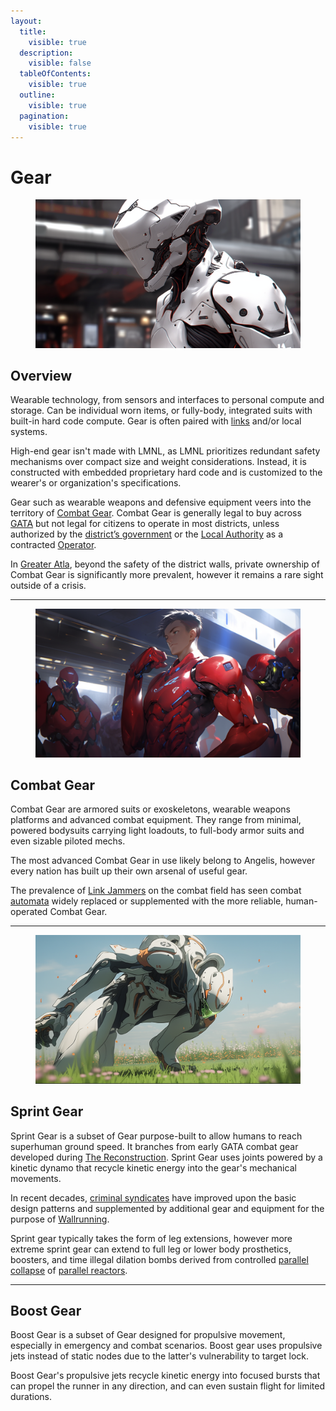 ```yaml
---
layout:
  title:
    visible: true
  description:
    visible: false
  tableOfContents:
    visible: true
  outline:
    visible: true
  pagination:
    visible: true
---
```


# Gear

<figure><img src="../../.gitbook/assets/nomoney420_extreme_close_up_character_in_slim_armored_combat_su_b94de5e5-759b-4d56-80d7-a6f52d6e4847.png" alt=""><figcaption></figcaption></figure>

## Overview

Wearable technology, from sensors and interfaces to personal compute and storage. Can be individual worn items, or fully-body, integrated suits with built-in hard code compute. Gear is often paired with [links](links.md) and/or local systems.

High-end gear isn't made with LMNL, as LMNL prioritizes redundant safety mechanisms over compact size and weight considerations. Instead, it is constructed with embedded proprietary hard code and is customized to the wearer's or organization's specifications.

Gear such as wearable weapons and defensive equipment veers into the territory of [Combat Gear](gear.md#combat-gear). Combat Gear is generally legal to buy across [GATA](../../nations/gata/) but not legal for citizens to operate in most districts, unless authorized by the [district’s government](../../nations/gata/politics/districts.md) or the [Local Authority](../../nations/gata/law-and-order/local-authority.md) as a contracted [Operator](../../nations/gata/enterprise/operators.md).

In [Greater Atla](../../nations/gata/politics/greater-atla.md), beyond the safety of the district walls, private ownership of Combat Gear is significantly more prevalent, however it remains a rare sight outside of a crisis.

***

<figure><img src="../../.gitbook/assets/nomoney420_character_standing_next_to_an_armored_combat_suit_sl_ca479467-ee05-4faa-9ed4-b20dced267bc.png" alt="" width="563"><figcaption></figcaption></figure>

## **Combat Gear**

Combat Gear are armored suits or exoskeletons, wearable weapons platforms and advanced combat equipment. They range from minimal, powered bodysuits carrying light loadouts, to full-body armor suits and even sizable piloted mechs.

The most advanced Combat Gear in use likely belong to Angelis, however every nation has built up their own arsenal of useful gear.

The prevalence of [Link Jammers](links.md#link-jammers) on the combat field has seen combat [automata](automata.md) widely replaced or supplemented with the more reliable, human-operated Combat Gear.

***

<figure><img src="../../.gitbook/assets/nomoney420_extreme_closeup_of_a_man_with_advanced_leg_armor_in__084cdda1-095b-4f97-b40c-ff0da842acbb.png" alt="" width="563"><figcaption></figcaption></figure>

## Sprint Gear

Sprint Gear is a subset of Gear purpose-built to allow humans to reach superhuman ground speed. It branches from early GATA combat gear developed during [The Reconstruction](../history/the-reconstruction.md). Sprint Gear uses joints powered by a kinetic dynamo that recycle kinetic energy into the gear's mechanical movements.

In recent decades, [criminal syndicates](../../nations/gata/criminal-element/syndicates.md) have improved upon the basic design patterns and supplemented by additional gear and equipment for the purpose of [Wallrunning](../../nations/gata/criminal-element/wallrunners.md).

Sprint gear typically takes the form of leg extensions, however more extreme sprint gear can extend to full leg or lower body prosthetics, boosters, and time illegal dilation bombs derived from controlled [parallel collapse](parallel-energy.md#dangers-and-time-distortion) of [parallel reactors](parallel-energy.md).

***

## Boost Gear

Boost Gear is a subset of Gear designed for propulsive movement, especially in emergency and combat scenarios. Boost gear uses propulsive jets instead of static nodes due to the latter's vulnerability to target lock.

Boost Gear's propulsive jets recycle kinetic energy into focused bursts that can propel the runner in any direction, and can even sustain flight for limited durations.

